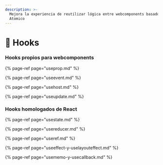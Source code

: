 ```yaml
---
description: >-
  Mejora la experiencia de reutilizar lógica entre webcomponents basados en
  Atomico
---
```


# 🎣 Hooks

### Hooks propios para webcomponents

{% page-ref page="useprop.md" %}

{% page-ref page="useevent.md" %}

{% page-ref page="usehost.md" %}

{% page-ref page="useupdate.md" %}

### Hooks homologados de React

{% page-ref page="usestate.md" %}

{% page-ref page="usereducer.md" %}

{% page-ref page="useref.md" %}

{% page-ref page="useeffect-y-uselayouteffect.md" %}

{% page-ref page="usememo-y-usecallback.md" %}





### 

